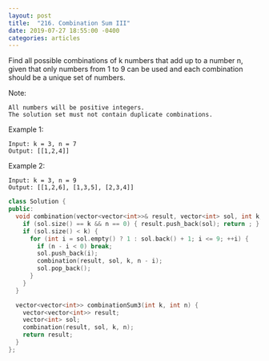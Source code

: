 ```yaml
---
layout: post
title:  "216. Combination Sum III"
date: 2019-07-27 18:55:00 -0400
categories: articles
---
```


Find all possible combinations of k numbers that add up to a number n, given that only numbers from 1 to 9 can be used and each combination should be a unique set of numbers.

Note:
```
All numbers will be positive integers.
The solution set must not contain duplicate combinations.
```
Example 1:
```
Input: k = 3, n = 7
Output: [[1,2,4]]
```
Example 2:
```
Input: k = 3, n = 9
Output: [[1,2,6], [1,3,5], [2,3,4]]
```

```c++
class Solution {
public:
  void combination(vector<vector<int>>& result, vector<int> sol, int k, int n) {
    if (sol.size() == k && n == 0) { result.push_back(sol); return ; }
    if (sol.size() < k) {
      for (int i = sol.empty() ? 1 : sol.back() + 1; i <= 9; ++i) {
        if (n - i < 0) break;
        sol.push_back(i);
        combination(result, sol, k, n - i);
        sol.pop_back();
      }
    }
  }

  vector<vector<int>> combinationSum3(int k, int n) {
    vector<vector<int>> result;
    vector<int> sol;
    combination(result, sol, k, n);
    return result;
  }
};
```